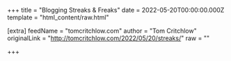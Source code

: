 
+++
title = "Blogging Streaks & Freaks"
date = 2022-05-20T00:00:00.000Z
template = "html_content/raw.html"

[extra]
feedName = "tomcritchlow.com"
author = "Tom Critchlow"
originalLink = "http://tomcritchlow.com/2022/05/20/streaks/"
raw = ""

+++


